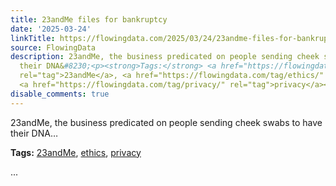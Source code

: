 ```yaml
---
title: 23andMe files for bankruptcy
date: '2025-03-24'
linkTitle: https://flowingdata.com/2025/03/24/23andme-files-for-bankruptcy/
source: FlowingData
description: 23andMe, the business predicated on people sending cheek swabs to have
  their DNA&#8230;<p><strong>Tags:</strong> <a href="https://flowingdata.com/tag/23andme/"
  rel="tag">23andMe</a>, <a href="https://flowingdata.com/tag/ethics/" rel="tag">ethics</a>,
  <a href="https://flowingdata.com/tag/privacy/" rel="tag">privacy</a></p> ...
disable_comments: true
---
```

23andMe, the business predicated on people sending cheek swabs to have their DNA&#8230;<p><strong>Tags:</strong> <a href="https://flowingdata.com/tag/23andme/" rel="tag">23andMe</a>, <a href="https://flowingdata.com/tag/ethics/" rel="tag">ethics</a>, <a href="https://flowingdata.com/tag/privacy/" rel="tag">privacy</a></p> ...
